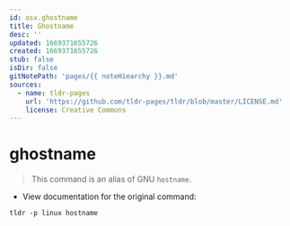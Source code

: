```yaml
---
id: osx.ghostname
title: Ghostname
desc: ''
updated: 1669371655726
created: 1669371655726
stub: false
isDir: false
gitNotePath: 'pages/{{ noteHiearchy }}.md'
sources:
  - name: tldr-pages
    url: 'https://github.com/tldr-pages/tldr/blob/master/LICENSE.md'
    license: Creative Commons
---
```

# ghostname

> This command is an alias of GNU `hostname`.

- View documentation for the original command:

`tldr -p linux hostname`

